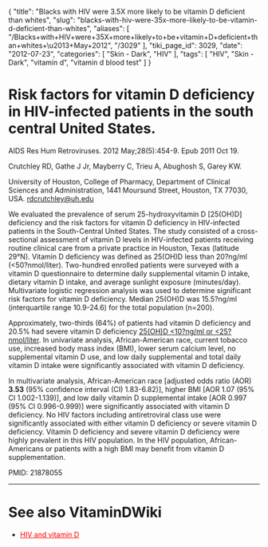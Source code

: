 {
    "title": "Blacks with HIV were 3.5X more likely to be vitamin D deficient than whites",
    "slug": "blacks-with-hiv-were-35x-more-likely-to-be-vitamin-d-deficient-than-whites",
    "aliases": [
        "/Blacks+with+HIV+were+35X+more+likely+to+be+vitamin+D+deficient+than+whites+\u2013+May+2012",
        "/3029"
    ],
    "tiki_page_id": 3029,
    "date": "2012-07-23",
    "categories": [
        "Skin - Dark",
        "HIV"
    ],
    "tags": [
        "HIV",
        "Skin - Dark",
        "vitamin d",
        "vitamin d blood test"
    ]
}


# Risk factors for vitamin D deficiency in HIV-infected patients in the south central United States.

AIDS Res Hum Retroviruses. 2012 May;28(5):454-9. Epub 2011 Oct 19.

Crutchley RD, Gathe J Jr, Mayberry C, Trieu A, Abughosh S, Garey KW.

University of Houston, College of Pharmacy, Department of Clinical Sciences and Administration, 1441 Moursund Street, Houston, TX 77030, USA. rdcrutchley@uh.edu

We evaluated the prevalence of serum 25-hydroxyvitamin D <span>[25(OH)D]</span> deficiency and the risk factors for vitamin D deficiency in HIV-infected patients in the South-Central United States. The study consisted of a cross-sectional assessment of vitamin D levels in HIV-infected patients receiving routine clinical care from a private practice in Houston, Texas (latitude 29°N). Vitamin D deficiency was defined as 25(OH)D less than 20?ng/ml (<50?nmol/liter). Two-hundred enrolled patients were surveyed with a vitamin D questionnaire to determine daily supplemental vitamin D intake, dietary vitamin D intake, and average sunlight exposure (minutes/day). Multivariate logistic regression analysis was used to determine significant risk factors for vitamin D deficiency. Median 25(OH)D was 15.5?ng/ml (interquartile range 10.9-24.6) for the total population (n=200). 

Approximately, two-thirds (64%) of patients had vitamin D deficiency and 20.5% had severe vitamin D deficiency [25(OH)D <10?ng/ml or <25?nmol/liter](25(OH)D%20<10?ng/ml%20or%20<25?nmol/liter). In univariate analysis, African-American race, current tobacco use, increased body mass index (BMI), lower serum calcium level, no supplemental vitamin D use, and low daily supplemental and total daily vitamin D intake were significantly associated with vitamin D deficiency. 

In multivariate analysis, African-American race <span>[adjusted odds ratio (AOR) __3.53__ (95% confidence interval (CI) 1.83-6.82)]</span>, higher BMI <span>[AOR 1.07 (95% CI 1.002-1.139)]</span>, and low daily vitamin D supplemental intake <span>[AOR 0.997 (95% CI 0.996-0.999)]</span> were significantly associated with vitamin D deficiency. No HIV factors including antiretroviral class use were significantly associated with either vitamin D deficiency or severe vitamin D deficiency. Vitamin D deficiency and severe vitamin D deficiency were highly prevalent in this HIV population. In the HIV population, African-Americans or patients with a high BMI may benefit from vitamin D supplementation.

PMID: 21878055

- - - - - - - - - 

# See also VitaminDWiki

* <a href="/posts/hiv-and-vitamin-d" style="color: red; text-decoration: underline;" title="This link has an unknown page_id: 1078">HIV and vitamin D</a>